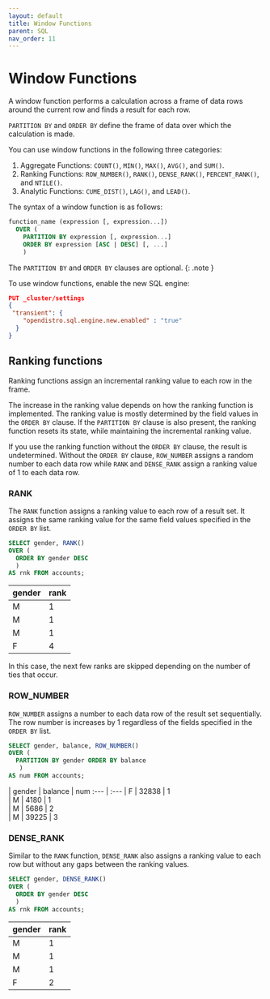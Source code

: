 ```yaml
---
layout: default
title: Window Functions
parent: SQL
nav_order: 11
---
```


# Window Functions

A window function performs a calculation across a frame of data rows around the current row and finds a result for each row.

`PARTITION BY` and `ORDER BY` define the frame of data over which the calculation is made.

You can use window functions in the following three categories:

1. Aggregate Functions: `COUNT()`, `MIN()`, `MAX()`, `AVG()`, and `SUM()`.
2. Ranking Functions: `ROW_NUMBER()`, `RANK()`, `DENSE_RANK()`, `PERCENT_RANK()`, and `NTILE()`.
3. Analytic Functions: `CUME_DIST()`, `LAG()`, and `LEAD()`.

The syntax of a window function is as follows:

```sql
function_name (expression [, expression...])
  OVER (
    PARTITION BY expression [, expression...]
    ORDER BY expression [ASC | DESC] [, ...]
    )
```

The `PARTITION BY` and `ORDER BY` clauses are optional.
{: .note }

To use window functions, enable the new SQL engine:

```json
PUT _cluster/settings
{
 "transient": {
    "opendistro.sql.engine.new.enabled" : "true"
  }
}
```

## Ranking functions

Ranking functions assign an incremental ranking value to each row in the frame.

The increase in the ranking value depends on how the ranking function is implemented. The ranking value is mostly determined by the field values in the `ORDER BY` clause. If the `PARTITION BY` clause is also present, the ranking function resets its state, while maintaining the incremental ranking value.

If you use the ranking function without the `ORDER BY` clause, the result is undetermined. Without the `ORDER BY` clause, `ROW_NUMBER` assigns a random number to each data row while `RANK` and `DENSE_RANK` assign a ranking value of 1 to each data row.

### RANK

The `RANK` function assigns a ranking value to each row of a result set.
It assigns the same ranking value for the same field values specified in the `ORDER BY` list.

```sql
SELECT gender, RANK()
OVER (
  ORDER BY gender DESC
  )
AS rnk FROM accounts;
```

| gender | rank
:--- | :---
| M        | 1     
| M        | 1     
| M        | 1     
| F        | 4  

In this case, the next few ranks are skipped depending on the number of ties that occur.   

### ROW_NUMBER

`ROW_NUMBER` assigns a number to each data row of the result set sequentially. The row number is increases by 1 regardless of the fields specified in the `ORDER BY` list.

```sql
SELECT gender, balance, ROW_NUMBER()
OVER (
  PARTITION BY gender ORDER BY balance
   )
AS num FROM accounts;
```

| gender | balance | num
:--- | :---
| F        | 32838     | 1     
| M        | 4180      | 1     
| M        | 5686      | 2     
| M        | 39225     | 3     


### DENSE_RANK

Similar to the `RANK` function, `DENSE_RANK` also assigns a ranking value to each row but without any gaps between the ranking values.

```sql
SELECT gender, DENSE_RANK()
OVER (
  ORDER BY gender DESC
  )
AS rnk FROM accounts;
```

| gender | rank
:--- | :---
| M        | 1     
| M        | 1     
| M        | 1     
| F        | 2   
